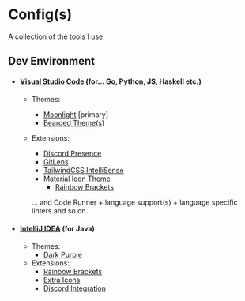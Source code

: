 # Config(s)

A collection of the tools I use.

## Dev Environment
- #### [Visual Studio Code](https://code.visualstudio.com/) (for... Go, Python, JS, Haskell etc.)
  - Themes: 
    - [Moonlight](https://marketplace.visualstudio.com/items?itemName=atomiks.moonlight) [primary]
    - [Bearded Theme(s)](https://marketplace.visualstudio.com/items?itemName=BeardedBear.beardedtheme)
  - Extensions:
    - [Discord Presence](https://marketplace.visualstudio.com/items?itemName=icrawl.discord-vscode)
    - [GitLens](https://marketplace.visualstudio.com/items?itemName=eamodio.gitlens) 
    - [TailwindCSS IntelliSense](https://marketplace.visualstudio.com/items?itemName=bradlc.vscode-tailwindcss)
    - [Material Icon Theme](https://marketplace.visualstudio.com/items?itemName=PKief.material-icon-theme)
	  - [Rainbow Brackets](https://marketplace.visualstudio.com/items?itemName=2gua.rainbow-brackets)
    
    ... and Code Runner + language support(s) + language specific linters and so on.

- #### [IntelliJ IDEA](https://www.jetbrains.com/idea/) (for Java)
  - Themes:
    - [Dark Purple](https://plugins.jetbrains.com/plugin/12100-dark-purple-theme)
  - Extensions:
    - [Rainbow Brackets](https://plugins.jetbrains.com/plugin/10080-rainbow-brackets)
    - [Extra Icons](https://plugins.jetbrains.com/plugin/11058-extra-icons)
    - [Discord Integration](https://plugins.jetbrains.com/plugin/10233-discord-integration)
